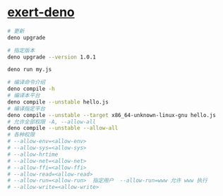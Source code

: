 # [exert-deno](https://github.com/chaosannals/exert-deno)

```bash
# 更新
deno upgrade

# 指定版本
deno upgrade --version 1.0.1
```

```bash
deno run my.js
```

```bash
# 编译命令介绍
deno compile -h
# 编译本平台
deno compile --unstable hello.js
# 编译指定平台
deno compile --unstable --target x86_64-unknown-linux-gnu hello.js
# 允许全部权限 -A, --allow-all
deno compile --unstable --allow-all
# 各种权限
# --allow-env=<allow-env>
# --allow-sys=<allow-sys>
# --allow-hrtime
# --allow-net=<allow-net>
# --allow-ffi=<allow-ffi>
# --allow-read=<allow-read>
# --allow-run=<allow-run>  指定用户  --allow-run=www 允许 www 执行
# --allow-write=<allow-write>
```
